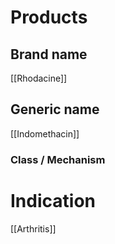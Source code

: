 # Products

## Brand name
[[Rhodacine]]

## Generic name
[[Indomethacin]]

### Class / Mechanism


# Indication
[[Arthritis]]



